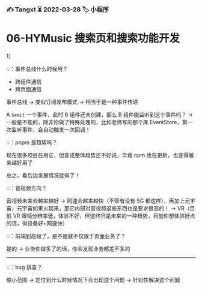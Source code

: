 ### ✍️ Tangxt ⏳ 2022-03-28 🏷️ 小程序

# 06-HYMusic 搜索⻚和搜索功能开发

1）

💡：事件总线什么时候用？

- 跨组件通信
- 跨页面通信

事件总线 -> 类似订阅发布模式 -> 相当于是一种事件传递

A `$emit` 一个事件，此时 B 组件还未创建，那么 B 组件能监听到这个事件吗？ -> 一般是不能的，除非你做了特殊处理的，比如老师写的那个库 EventStore，第一次监听事件，会自动触发一次回调！

💡：pnpm 是趋势吗？

现在很多项目在用它，但变成整体趋势还不好说，毕竟 npm 也在更新，也变得越来越好用了

总之，看后边发展情况就得了！

💡：音视频方向？

音视频未来会越来越好 -> 网速会越来越快（不管有没有 5G 都这样），再加上元宇宙，元宇宙如果火起来，那它内部对音视频这些东西也是要求很高的！ -> VR（目前 VR 眼镜分辨率低，体验不好，但这终归是未来的一种趋势，目前你想体验好点的话，得设备好+网速快）

💡：前端到高级了，是不是就不仅限于页面业务了？

是的 -> 业务你做多了的话，你会发现业务都差不多的

---

💡：bug 排查？

缩小范围 -> 定位到什么时候情况下会出现这个问题 -> 针对性解决这个问题








